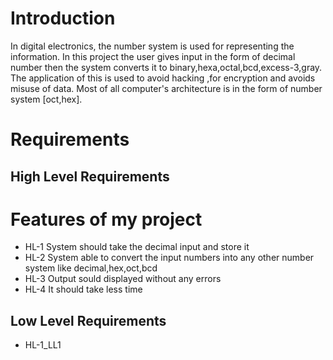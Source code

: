 # Introduction 

In digital electronics, the number system is used for representing the information. In this project the user gives input in the form of decimal number then the system converts it to binary,hexa,octal,bcd,excess-3,gray. The application of this is used to avoid hacking ,for encryption and avoids misuse of data. Most of all computer's architecture is in the form of number system [oct,hex].

# Requirements


## High Level Requirements
  # Features of my project
  * HL-1 System should take the decimal input and store it
  * HL-2 System able to convert the input numbers into any other number system like decimal,hex,oct,bcd
  * HL-3 Output sould displayed without any errors
  * HL-4 It should take less time



## Low Level Requirements
* HL-1_LL1 




